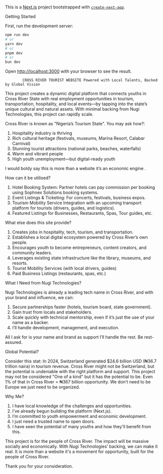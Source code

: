 This is a [Next.js](https://nextjs.org) project bootstrapped with [`create-next-app`](https://nextjs.org/docs/app/api-reference/cli/create-next-app).

Getting Started

First, run the development server:

```bash
npm run dev
# or
yarn dev
# or
pnpm dev
# or
bun dev
```

Open [http://localhost:3000](http://localhost:3000) with your browser to see the result.
              
            CROSS RIVER TOURIST WEBSITE Powered with Local Talents, Backed by Global Vision

 This project creates a dynamic digital platform that connects youths in Cross River State with real employment opportunities in tourism, transportation, hospitality, and local events—by tapping into the state’s unique cultural and natural assets. With minimal backing from Nugi Technologies, this project can rapidly scale.

Cross River is known as "Nigeria’s Tourism State". You may ask how?:

1. Hospitality industry is thriving
2. Rich cultural heritage (festivals, museums, Marina Resort, Calabar Carnival)
3. Stunning tourist attractions (national parks, beaches, waterfalls)
4. Warm and vibrant people
5. High youth unemployment—but digital-ready youth

I would boldy say this is more than a website it’s an economic engine .

How can it be utilised?

1. Hotel Booking System: Partner hotels can pay commission per booking using Sophnex Solutions booking systems.
2. Event Listings & Ticketing: For concerts, festivals, business expos.
3. Tourism Mobility Service Integration with an upcoming transport platform for tourists (drivers, guides, and logistics).
4. Featured Listings for Businesses, Restaurants, Spas, Tour guides, etc.

What else does this site provide?
1. Creates jobs in hospitality, tech, tourism, and transportation.
2. Establishes a local digital ecosystem powered by Cross River’s own people.
3. Encourages youth to become entrepreneurs, content creators, and community leaders.
4. Leverages existing state infrastructure like the library, museums, and resorts.
5. Tourist Mobility Services (with local drivers, guides)
6. Paid Business Listings (restaurants, spas, etc.)


What I Need from Nugi Technologies?

Nugi Technologies is already a leading tech name in Cross River, and with your brand and influence, we can:

1. Secure partnerships faster (hotels, tourism board, state government).
2. Gain trust from locals and stakeholders.
3. Scale quickly with technical mentorship, even if it’s just the use of your name as a backer.
4. I’ll handle development, management, and execution.

All I ask for is your name and brand as support I’ll handle the rest. Be rest-assured.

Global Potential?

Consider this stat:
In 2024, Switzerland generated $24.6 billion USD (₦36.7 trillion naira) in tourism revenue.
Cross River might not be Switzerland, but the potential is undeniable with the right platform and support.
This project may not be considered "One of a kind" but it has the potential to be.
Even 1% of that in Cross River = ₦367 billion opportunity.
We don’t need to be Europe we just need to be organized.

Why Me?

1. I have local knowledge of the challenges and opportunities.
2. I’ve already begun building the platform (Next.js).
3. I’m committed to youth empowerment and economic development.
4. I just need a trusted name to open doors.
5. I have seen the potential of many youths and how they'll benefit from  this.

This project is for the people of Cross River.
The impact will be massive socially and economically.
With Nugi Technologies’ backing, we can make it real.
It is more than a website it's a movement for opportunity, built for the people of Cross River.

Thank you for your consideration.